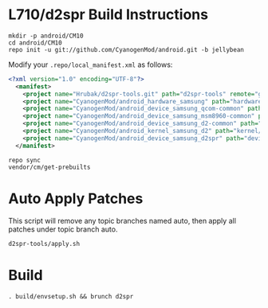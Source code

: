 L710/d2spr Build Instructions
=======================
```
mkdir -p android/CM10
cd android/CM10
repo init -u git://github.com/CyanogenMod/android.git -b jellybean
```

Modify your `.repo/local_manifest.xml` as follows:

```xml
<?xml version="1.0" encoding="UTF-8"?>
  <manifest>
    <project name="Hrubak/d2spr-tools.git" path="d2spr-tools" remote="github" revision="jellybean" />
    <project name="CyanogenMod/android_hardware_samsung" path="hardware/samsung" remote="github" revision="jellybean" />
    <project name="CyanogenMod/android_device_samsung_qcom-common" path="device/samsung/qcom-common" remote="github" revision="jellybean" />
    <project name="CyanogenMod/android_device_samsung_msm8960-common" path="device/samsung/msm8960-common" remote="github" revision="jellybean" />
    <project name="CyanogenMod/android_device_samsung_d2-common" path="device/samsung/d2-common" remote="github" revision="jellybean" />
    <project name="CyanogenMod/android_kernel_samsung_d2" path="kernel/samsung/d2" remote="github" revision="jellybean" />
    <project name="CyanogenMod/android_device_samsung_d2spr" path="device/samsung/d2spr" remote="github" revision="jellybean" />
  </manifest>
```

```
repo sync
vendor/cm/get-prebuilts
```

Auto Apply Patches
==================
This script will remove any topic branches named auto, then apply all patches under topic branch auto.

```
d2spr-tools/apply.sh
```

Build
=====
```
. build/envsetup.sh && brunch d2spr
```
